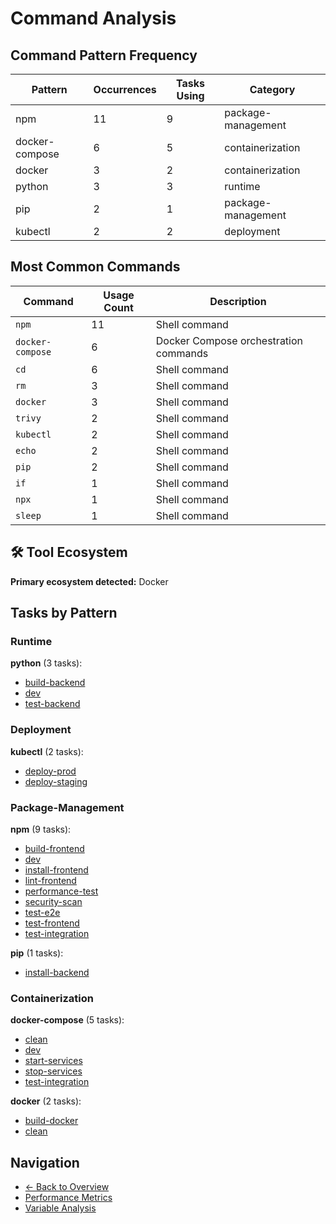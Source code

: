 # Command Analysis

## Command Pattern Frequency

| Pattern | Occurrences | Tasks Using | Category |
|---------|-------------|-------------|-----------|
| npm | 11 | 9 | package-management |
| docker-compose | 6 | 5 | containerization |
| docker | 3 | 2 | containerization |
| python | 3 | 3 | runtime |
| pip | 2 | 1 | package-management |
| kubectl | 2 | 2 | deployment |

## Most Common Commands

| Command | Usage Count | Description |
|---------|-------------|-------------|
| `npm` | 11 | Shell command |
| `docker-compose` | 6 | Docker Compose orchestration commands |
| `cd` | 6 | Shell command |
| `rm` | 3 | Shell command |
| `docker` | 3 | Shell command |
| `trivy` | 2 | Shell command |
| `kubectl` | 2 | Shell command |
| `echo` | 2 | Shell command |
| `pip` | 2 | Shell command |
| `if` | 1 | Shell command |
| `npx` | 1 | Shell command |
| `sleep` | 1 | Shell command |

## 🛠️ Tool Ecosystem

**Primary ecosystem detected:** Docker

## Tasks by Pattern

### Runtime

**python** (3 tasks):
- [build-backend](../tasks/build-backend.md)
- [dev](../tasks/dev.md)
- [test-backend](../tasks/test-backend.md)

### Deployment

**kubectl** (2 tasks):
- [deploy-prod](../tasks/deploy-prod.md)
- [deploy-staging](../tasks/deploy-staging.md)

### Package-Management

**npm** (9 tasks):
- [build-frontend](../tasks/build-frontend.md)
- [dev](../tasks/dev.md)
- [install-frontend](../tasks/install-frontend.md)
- [lint-frontend](../tasks/lint-frontend.md)
- [performance-test](../tasks/performance-test.md)
- [security-scan](../tasks/security-scan.md)
- [test-e2e](../tasks/test-e2e.md)
- [test-frontend](../tasks/test-frontend.md)
- [test-integration](../tasks/test-integration.md)

**pip** (1 tasks):
- [install-backend](../tasks/install-backend.md)

### Containerization

**docker-compose** (5 tasks):
- [clean](../tasks/clean.md)
- [dev](../tasks/dev.md)
- [start-services](../tasks/start-services.md)
- [stop-services](../tasks/stop-services.md)
- [test-integration](../tasks/test-integration.md)

**docker** (2 tasks):
- [build-docker](../tasks/build-docker.md)
- [clean](../tasks/clean.md)

## Navigation

- [← Back to Overview](../README.md)
- [Performance Metrics](performance.md)
- [Variable Analysis](variables.md)
